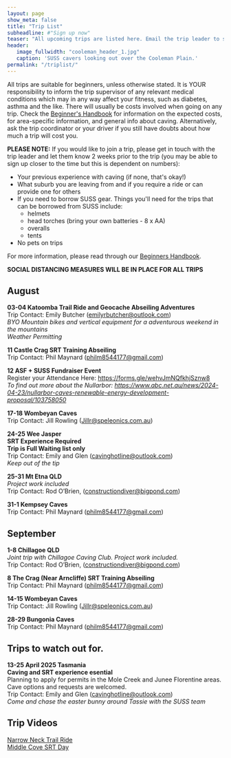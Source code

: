 ```yaml
---
layout: page
show_meta: false
title: "Trip List"
subheadline: #"Sign up now"
teaser: "All upcoming trips are listed here. Email the trip leader to sign up."
header:
   image_fullwidth: "cooleman_header_1.jpg"
   caption: 'SUSS cavers looking out over the Cooleman Plain.'
permalink: "/triplist/"
---
```


<!-- To Do convert this to auto genarage from a yaml file -->

All trips are suitable for beginners, unless otherwise stated.  It is YOUR responsibility to inform the trip supervisor of any relevant medical
conditions which may in any way affect your fitness, such as diabetes,
asthma and the like. There will usually be costs involved when going on any trip. Check the <a href="/assets/handbook.pdf">Beginner's Handbook</a>
for information on the expected costs, for area-specific information, and general info about caving. Alternatively, ask the trip coordinator or your driver
if you still have doubts about how much a trip will cost you.

**PLEASE NOTE:**
If you would like to join a trip, please get in touch with the trip leader and let them know 2 weeks prior to the trip (you may be able to sign up closer to the time but this is dependent on numbers):

-   Your previous experience with caving (if none, that's okay!)
-   What suburb you are leaving from and if you require a ride or can provide one for others
-   If you need to borrow SUSS gear. Things you'll need for the trips that can be borrowed from SUSS include:
    -   helmets
    -   head torches (bring your own batteries - 8 x AA)
    -   overalls
    -   tents
- No pets on trips

For more information, please read through our [Beginners Handbook](/assets/handbook.pdf).

**SOCIAL DISTANCING MEASURES WILL BE IN PLACE FOR ALL TRIPS**   

## August

**03-04 Katoomba Trail Ride and Geocache Abseiling Adventures**  
Trip Contact: Emily Butcher (emilyrbutcher@outlook.com)  
*BYO Mountain bikes and vertical equipment for a adventurous weekend in the mountains*  
*Weather Permitting*

**11 Castle Crag SRT Training Abseiling**  
Trip Contact: Phil Maynard (philm8544177@gmail.com)

**12 ASF + SUSS Fundraiser Event**   
Register your Attendance Here: https://forms.gle/wehvJmNQfkhjSznw8   
*To find out more about the Nullarbor: https://www.abc.net.au/news/2024-04-23/nullarbor-caves-renewable-energy-development-proposal/103758050*

**17-18 Wombeyan Caves**   
Trip Contact: Jill Rowling (Jillr@speleonics.com.au)

**24-25 Wee Jasper**  
**SRT Experience Required**  
**Trip is Full Waiting list only**  
Trip Contact: Emily and Glen (cavinghotline@outlook.com)  
*Keep out of the tip* 

**25-31 Mt Etna QLD**   
*Project work included*   
Trip Contact: Rod O’Brien, (constructiondiver@bigpond.com)

**31-1 Kempsey Caves**   
Trip Contact: Phil Maynard (philm8544177@gmail.com)


## September

**1-8 Chillagoe QLD**  
*Joint trip with Chillagoe Caving Club. Project work included.*  
Trip Contact: Rod O’Brien, (constructiondiver@bigpond.com)

**8 The Crag (Near Arncliffe) SRT Training Abseiling**  
Trip Contact: Phil Maynard (philm8544177@gmail.com)

**14-15 Wombeyan Caves**  
Trip Contact: Jill Rowling (Jillr@speleonics.com.au)

**28-29 Bungonia Caves**  
Trip Contact: Phil Maynard (philm8544177@gmail.com)


## Trips to watch out for.  

**13-25 April 2025 Tasmania**  
**Caving and SRT experience esential**  
Planning to apply for permits in the Mole Creek and Junee Florentine areas.  
Cave options and requests are welcomed.  
Trip Contact: Emily and Glen (cavinghotline@outlook.com)  
*Come and chase the easter bunny around Tassie with the SUSS team*

## Trip Videos 

[Narrow Neck Trail Ride](https://youtu.be/NOiHbXr4Nys)  
[Middle Cove SRT Day](https://youtu.be/PVwuTJvQgo0)  
